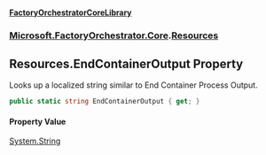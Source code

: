 #### [FactoryOrchestratorCoreLibrary](./FactoryOrchestratorCoreLibrary.md 'FactoryOrchestratorCoreLibrary')
### [Microsoft.FactoryOrchestrator.Core](./Microsoft-FactoryOrchestrator-Core.md 'Microsoft.FactoryOrchestrator.Core').[Resources](./Microsoft-FactoryOrchestrator-Core-Resources.md 'Microsoft.FactoryOrchestrator.Core.Resources')
## Resources.EndContainerOutput Property
Looks up a localized string similar to End Container Process Output.  
```csharp
public static string EndContainerOutput { get; }
```
#### Property Value
[System.String](https://docs.microsoft.com/en-us/dotnet/api/System.String 'System.String')  
